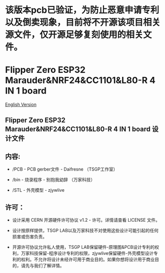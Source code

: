 # 该版本pcb已验证，为防止恶意申请专利以及倒卖现象，目前将不开源该项目相关源文件，仅开源足够复刻使用的相关文件。

# Flipper Zero ESP32 Marauder&NRF24&CC1101&L80-R 4 IN 1 board
[English Version](readme.md)

##  Flipper Zero ESP32 Marauder&NRF24&CC1101&L80-R 4 IN 1 board  设计文件

## 内容:
* /PCB - PCB gerber文件 - Daifresne （TSGP工作室）

* /bin - 烧录程序 - 别抱我幼辞 （万家科技）

* /STL - 外壳模型 - zjywlive



## 许可：
* 设计采用 CERN 开源硬件许可协议 v1.2 - 许可。详情请查看 LICENSE 文件。

* 设计按原样提供，TSGP LAB以及万家科技不对使用这些设计可能引起的任何损害或伤害负责。

* 开源许可协议允许私人使用，TSGP LAB保留硬件-原理图&PCB设计专利的权利，万家科技保留-程序设计专利的权限，zjywlive保留硬件-外壳模型设计专利的权利。不允许将设计未经许可用于商业目的。如果你想将设计用于商业目的，请先与我们了解详情。
